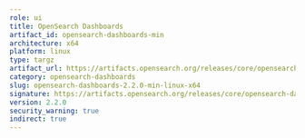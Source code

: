 ```yaml
---
role: ui
title: OpenSearch Dashboards
artifact_id: opensearch-dashboards-min
architecture: x64
platform: linux
type: targz
artifact_url: https://artifacts.opensearch.org/releases/core/opensearch-dashboards/2.2.0/opensearch-dashboards-min-2.2.0-linux-x64.tar.gz
category: opensearch-dashboards
slug: opensearch-dashboards-2.2.0-min-linux-x64
signature: https://artifacts.opensearch.org/releases/core/opensearch-dashboards/2.2.0/opensearch-dashboards-min-2.2.0-linux-x64.tar.gz.sig
version: 2.2.0
security_warning: true
indirect: true
---
```

